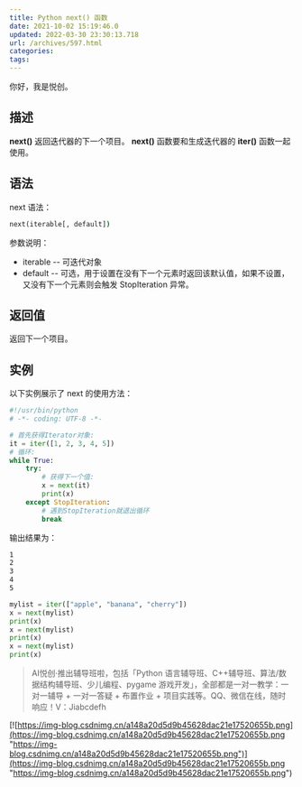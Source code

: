 ```yaml
---
title: Python next() 函数
date: 2021-10-02 15:19:46.0
updated: 2022-03-30 23:30:13.718
url: /archives/597.html
categories: 
tags: 
---
```




你好，我是悦创。

## 描述

**next()** 返回迭代器的下一个项目。 **next()** 函数要和生成迭代器的 **iter()** 函数一起使用。

## 语法

next 语法：

```cmd
next(iterable[, default])
```

参数说明：

*   iterable -- 可迭代对象
*   default -- 可选，用于设置在没有下一个元素时返回该默认值，如果不设置，又没有下一个元素则会触发 StopIteration 异常。

## 返回值

返回下一个项目。

## 实例

以下实例展示了 next 的使用方法：

```python
#!/usr/bin/python
# -*- coding: UTF-8 -*-

# 首先获得Iterator对象:
it = iter([1, 2, 3, 4, 5])
# 循环:
while True:
    try:
        # 获得下一个值:
        x = next(it)
        print(x)
    except StopIteration:
        # 遇到StopIteration就退出循环
        break
```

输出结果为：

```cmd
1
2
3
4
5
```

```python
mylist = iter(["apple", "banana", "cherry"])
x = next(mylist)
print(x)
x = next(mylist)
print(x)
x = next(mylist)
print(x)
```

> AI悦创·推出辅导班啦，包括「Python 语言辅导班、C++辅导班、算法/数据结构辅导班、少儿编程、pygame 游戏开发」，全部都是一对一教学：一对一辅导 + 一对一答疑 + 布置作业 + 项目实践等。QQ、微信在线，随时响应！V：Jiabcdefh

[![https://img-blog.csdnimg.cn/a148a20d5d9b45628dac21e17520655b.png](https://img-blog.csdnimg.cn/a148a20d5d9b45628dac21e17520655b.png "https://img-blog.csdnimg.cn/a148a20d5d9b45628dac21e17520655b.png")](https://img-blog.csdnimg.cn/a148a20d5d9b45628dac21e17520655b.png "https://img-blog.csdnimg.cn/a148a20d5d9b45628dac21e17520655b.png")